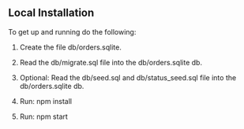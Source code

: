 ## Local Installation

To get up and running do the following:

1. Create the file db/orders.sqlite.

1. Read the db/migrate.sql file into the db/orders.sqlite db.

1. Optional: Read the db/seed.sql and db/status_seed.sql file into the db/orders.sqlite db.

1. Run: npm install

1. Run: npm start
